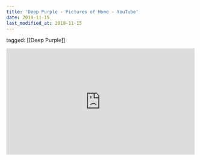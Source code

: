 ```yaml
---
title: 'Deep Purple - Pictures of Home - YouTube'
date: 2019-11-15
last_modified_at: 2019-11-15
---
```

tagged: [[Deep Purple]]
<iframe allow="accelerometer; autoplay; clipboard-write; encrypted-media; gyroscope; picture-in-picture" allowfullscreen="" frameborder="0" height="281" id="youtube_iframe" src="https://www.youtube.com/embed/GlpAEVaSCSg?feature=oembed&amp;enablejsapi=1&amp;origin=https://safe.txmblr.com&amp;wmode=opaque" width="500"></iframe>